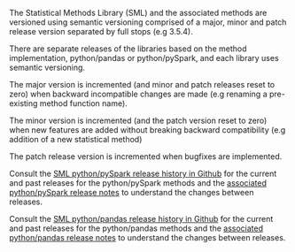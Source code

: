 The Statistical Methods Library (SML) and the associated methods are versioned using semantic versioning comprised of a major, minor and patch release version separated by full stops (e.g 3.5.4). 

There are separate releases of the libraries based on the method implementation, python/pandas or python/pySpark, and each library uses semantic versioning.

The major version is incremented (and minor and patch releases reset to zero) when backward incompatible changes are made (e.g renaming a pre-existing method function name).

The minor version is incremented (and the patch version reset to zero) when new features are added without breaking backward compatibility (e.g addition of a new statistical method)

The patch release version is incremented when bugfixes are implemented.

Consult the [SML python/pySpark release history in Github](https://github.com/ONSdigital/statistical-methods-library/releases) for the current and past releases for the python/pySpark methods and the [associated python/pySpark release notes](https://github.com/ONSdigital/statistical-methods-library/tree/main/docs/release-notes) to understand the changes between releases.

Consult the [SML python/pandas release history in Github](https://github.com/ONSdigital/sml-python-small/releases) for the current and past releases for the python/pandas methods and the [associated python/pandas release notes](https://github.com/ONSdigital/sml-python-small/docs/release-notes) to understand the changes between releases.